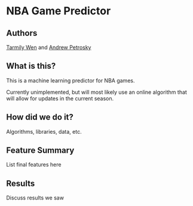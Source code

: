 # NBA Game Predictor

## Authors
[Tarmily Wen](https://github.com/ChickenTarm)
and
[Andrew Petrosky](https://github.com/ajpetrosky)

## What is this?
This is a machine learning predictor for NBA games.

Currently unimplemented, but will most likely use an online algorithm that will allow for updates in the current season.

## How did we do it?
Algorithms, libraries, data, etc.

## Feature Summary
List final features here

## Results
Discuss results we saw
